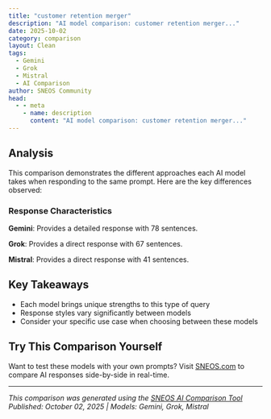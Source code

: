 ```yaml
---
title: "customer retention merger"
description: "AI model comparison: customer retention merger..."
date: 2025-10-02
category: comparison
layout: Clean
tags:
  - Gemini
  - Grok
  - Mistral
  - AI Comparison
author: SNEOS Community
head:
  - - meta
    - name: description
      content: "AI model comparison: customer retention merger..."
---
```


<ChatComparison
  title="customer retention merger"
  prompt="customer retention merger"
  :responses='{
    "Gemini": "Okay, let\u0027s break down customer retention in the context of a merger. This is a crucial topic because mergers often disrupt customer relationships, and losing customers can significantly undermine the value of the deal.\n\n**Understanding the Challenge: Why Mergers Impact Customer Retention**\n\nMergers create uncertainty and change, which can negatively affect customer loyalty. Here\u0027s why:\n\n*   **Service Disruption:** Integrating systems, processes, and teams can lead to temporary disruptions in service quality, responsiveness, and support. Customers may experience longer wait times, incorrect billing, or difficulty getting issues resolved.\n*   **Price Changes:** Mergers can lead to price increases as the combined company seeks to streamline pricing or eliminate duplicate offerings. This can drive price-sensitive customers away.\n*   **Product or Service Changes:** The merged entity might discontinue products or services that some customers rely on. Changes to product features, functionality, or quality can also be a concern.\n*   **Loss of Personal Relationships:** Key account managers or support staff might leave the company, disrupting established relationships with important customers.\n*   **Communication Gaps:** Poor communication during the merger can leave customers feeling uninformed and uncertain about the future. Rumors and speculation can fuel anxiety.\n*   **Culture Clash:** If the two companies have very different cultures, the resulting merged company might adopt a culture that doesn\u0027t resonate with some customers.\n*   **Competitive Opportunities:** Competitors may actively target customers of the merging companies, capitalizing on the uncertainty and potential disruptions.\n\n**Key Strategies for Maintaining Customer Retention During a Merger**\n\nTo mitigate these risks and ensure a successful merger, here are key strategies to focus on:\n\n1.  **Early and Transparent Communication:**\n\n    *   **Proactive Communication Plan:** Develop a comprehensive communication plan *before* the merger is finalized.  This plan should outline key messages, target audiences (including different customer segments), communication channels, and a timeline.\n    *   **Be Honest and Upfront:**  Address potential challenges and concerns directly.  Don\u0027t try to hide potential disruptions or changes. Explain *why* the merger is happening and how it will ultimately benefit customers.\n    *   **Multiple Channels:** Use a variety of communication channels, such as email, website announcements, social media, webinars, and direct mail, to reach different customer segments.\n    *   **Personalized Communication:**  Tailor communications to specific customer segments based on their needs, preferences, and relationship with the companies.\n    *   **Dedicated Support:**  Establish a dedicated point of contact or support team to handle customer inquiries and concerns related to the merger.\n2.  **Minimize Service Disruptions:**\n\n    *   **Careful Integration Planning:**  Develop a detailed integration plan that prioritizes minimizing disruptions to customer service and support.\n    *   **Phased Integration:**  Consider a phased integration approach to avoid overwhelming customers and systems.\n    *   **Robust Testing:**  Thoroughly test all integrated systems and processes *before* they are rolled out to customers.\n    *   **Contingency Plans:**  Develop contingency plans to address potential service disruptions and ensure business continuity.\n    *   **Increased Staffing:**  Temporarily increase staffing levels in customer support and operations to handle increased inquiries and potential problems during the integration period.\n3.  **Retain Key Employees:**\n\n    *   **Identify Key Employees:**  Identify employees who have strong relationships with key customers and are critical to service delivery.\n    *   **Retention Incentives:**  Offer retention bonuses, promotions, or other incentives to encourage key employees to stay with the company.\n    *   **Clear Roles and Responsibilities:**  Clearly define roles and responsibilities in the merged organization to avoid confusion and ensure continuity of service.\n    *   **Communicate Their Value:**  Make sure key employees understand their value to the merged company and their importance in maintaining customer relationships.\n4.  **Maintain Product and Service Quality:**\n\n    *   **Careful Product Rationalization:**  If product or service rationalization is necessary, involve customers in the decision-making process and provide ample notice of any changes.\n    *   **Enhancements, Not Just Cuts:**  Focus on enhancing the remaining products and services, rather than simply cutting costs.\n    *   **Customer Feedback:**  Solicit customer feedback on product and service changes and use it to make improvements.\n    *   **Guarantee Performance:** Offer performance guarantees or service level agreements (SLAs) to reassure customers that service quality will be maintained.\n5.  **Demonstrate Value:**\n\n    *   **Highlight Synergies:**  Communicate how the merger will create new value for customers, such as access to a wider range of products and services, improved innovation, or enhanced customer support.\n    *   **Offer Special Promotions:**  Offer special promotions or discounts to reward loyal customers and encourage them to stay with the company.\n    *   **Loyalty Programs:**  Integrate or enhance loyalty programs to reward and retain customers.\n    *   **Personalized Offers:**  Provide personalized offers and recommendations based on customer needs and preferences.\n6.  **Monitor Customer Sentiment and Behavior:**\n\n    *   **Customer Surveys:**  Conduct regular customer surveys to track customer satisfaction and identify potential problems.\n    *   **Social Media Monitoring:**  Monitor social media channels for customer feedback and sentiment.\n    *   **Analyze Customer Data:**  Analyze customer data to identify customers who are at risk of churn and take proactive steps to retain them.\n    *   **Track Churn Rate:**  Closely monitor the churn rate and take corrective action if it increases.\n7.  **Address Customer Concerns Proactively:**\n\n    *   **Empower Employees:**  Empower employees to resolve customer issues quickly and effectively.\n    *   **Fast Response Times:**  Ensure fast response times to customer inquiries and complaints.\n    *   **Offer Apologies and Compensation:**  When mistakes are made, apologize sincerely and offer appropriate compensation.\n    *   **Go the Extra Mile:**  Go the extra mile to exceed customer expectations and build loyalty.\n8. **Customer Segmentation and Tailored Approaches**\n\n    *   **Identify Key Segments:** Analyze your customer base and identify key segments based on factors like industry, size, usage patterns, and profitability.\n    *   **Tailored Communication:** Develop communication strategies tailored to each segment\u0027s specific concerns and needs.\n    *   **Dedicated Support:** Consider offering dedicated support or account management for high-value segments.\n9. **Build a Unified Brand (Carefully)**\n\n   * **Brand Transition Strategy:** Have a thoughtful plan for integrating the brands. Sometimes it makes sense to retire one brand, other times, both brands are needed for a transition period.\n   * **Consistent Messaging:** Regardless of the brand strategy, ensure consistent messaging about the benefits of the merger and the value proposition for customers.\n   * **Train Employees:** Equip employees to clearly and confidently articulate the brand strategy and the benefits to customers.\n\n**Example Scenario**\n\nLet\u0027s say Company A (a software company) acquires Company B (a hardware manufacturer).  Here\u0027s how the above strategies might be applied:\n\n*   **Communication:**\n    *   Company A sends an email to all Company B customers explaining the acquisition, emphasizing that it will lead to better integrated solutions.\n    *   A dedicated FAQ page is created on both company websites to address common customer questions.\n    *   Webinars are held to showcase the benefits of the combined product portfolio.\n*   **Service:**\n    *   Company A offers temporary free support to Company B customers who are unfamiliar with Company A\u0027s support system.\n    *   A dedicated team is formed to handle the integration of the software and hardware platforms, ensuring minimal disruption.\n*   **Retention:**\n    *   Key account managers from Company B are offered retention bonuses to stay on and maintain relationships with important clients.\n    *   Special bundles of software and hardware are offered at a discounted price to encourage customers to purchase the combined solution.\n\n**Important Considerations**\n\n*   **Due Diligence:**  Customer retention should be a key consideration during the due diligence process.  Identify potential risks and opportunities related to customer retention.\n*   **Integration Team:**  Include customer retention experts on the integration team.\n*   **Budget:**  Allocate sufficient resources to customer retention efforts.\n*   **Executive Sponsorship:**  Ensure that senior executives are actively involved in customer retention efforts.\n\nBy proactively addressing these issues, companies can significantly increase the likelihood of a successful merger and retain valuable customer relationships. Customer retention is not just an afterthought; it\u0027s a critical element of a successful merger strategy.\n",
    "Grok": "Customer retention during a merger is a critical focus area for businesses to maintain trust, loyalty, and continuity with their customer base. Mergers often create uncertainty for customers, who may worry about changes in product quality, pricing, customer support, or company values. A well-planned customer retention strategy during a merger can help mitigate these concerns and ensure long-term customer satisfaction.\n\n### Why Customer Retention Matters During a Merger\n1. **Customer Base as a Core Asset**: The customer base of both merging companies often represents a significant portion of the combined entity\u0027s value. Losing customers can diminish the merger\u0027s financial and strategic benefits.\n2. **Competitor Risk**: Uncertainty during a merger can push customers toward competitors who offer stability or capitalize on the perceived disruption.\n3. **Revenue Stability**: Retaining customers ensures a steady revenue stream during the transition, which is crucial for the merged entity\u2019s stability.\n4. **Brand Reputation**: How a merger is handled affects the reputation of the new entity. Poor customer experiences can damage trust and long-term relationships.\n\n### Key Strategies for Customer Retention During a Merger\n1. **Transparent and Timely Communication**:\n   - Inform customers about the merger as early as possible, outlining how it will benefit them (e.g., better products, improved services, or expanded offerings).\n   - Use multiple channels (email, social media, website updates, direct calls) to keep customers updated on changes.\n   - Address potential concerns proactively, such as changes in pricing, policies, or account management.\n\n2. **Maintain Service Quality**:\n   - Ensure there are no disruptions in customer service during the merger process. If possible, enhance support channels to handle increased inquiries.\n   - Retain key customer-facing staff to provide continuity and familiarity.\n   - Avoid sudden changes to products, pricing, or terms that could alienate customers.\n\n3. **Personalized Engagement**:\n   - Segment customers based on their needs, preferences, or value to the company, and tailor communications or offers accordingly.\n   - Reach out to high-value or at-risk customers personally to reassure them of their importance to the merged entity.\n   - Offer loyalty incentives, discounts, or special programs to reward customers for staying during the transition.\n\n4. **Unified Brand Messaging**:\n   - Develop a clear narrative about the merger\u2019s purpose and how the combined company will deliver greater value.\n   - Avoid confusion by aligning branding, messaging, and customer experiences as soon as possible.\n\n5. **Leverage Data and Feedback**:\n   - Use data analytics to monitor customer behavior, identify churn risks, and address issues before they escalate.\n   - Conduct surveys or focus groups to gather feedback on customer concerns and expectations during the merger.\n   - Act on feedback to demonstrate that the company values customer input.\n\n6. **Employee Training and Alignment**:\n   - Train employees to handle customer inquiries about the merger with consistent, empathetic, and accurate information.\n   - Ensure internal teams are aligned on the merger\u2019s goals and how to communicate them to customers.\n\n7. **Focus on Quick Wins**:\n   - Identify and implement immediate benefits for customers post-merger, such as improved technology, expanded product lines, or enhanced customer support.\n   - Highlight these wins in communications to build positive sentiment.\n\n### Challenges to Customer Retention During Mergers\n1. **Cultural Clashes**: If the merging companies have different customer service philosophies or corporate cultures, it can lead to inconsistent customer experiences.\n2. **Operational Disruptions**: Integration of systems, processes, or teams can cause delays, errors, or reduced service quality.\n3. **Customer Uncertainty**: Customers may fear negative changes, such as higher prices or reduced support, even if these are not planned.\n4. **Competitor Poaching**: Competitors may seize the opportunity to lure customers away by offering better deals or highlighting merger-related uncertainties.\n\n### Best Practices from Successful Mergers\n- **Case Study Example: Disney and Pixar (2006)** - Disney communicated the merger as a way to enhance storytelling and innovation, reassuring customers (and fans) that beloved franchises would continue to thrive. They retained key creative personnel from Pixar to maintain quality and trust.\n- **Proactive Retention Plans**: Companies like AT\u0026T and Time Warner focused on customer loyalty programs and bundled offerings post-merger to retain customers by adding value.\n- **Stakeholder Involvement**: Involving key customers in discussions or beta-testing new offerings during a merger can create a sense of partnership and reduce churn.\n\n### Metrics to Track Customer Retention During a Merger\n1. **Customer Churn Rate**: Monitor the percentage of customers leaving during and after the merger.\n2. **Net Promoter Score (NPS)**: Measure customer satisfaction and likelihood to recommend the company.\n3. **Customer Lifetime Value (CLV)**: Assess whether high-value customers remain engaged.\n4. **Engagement Metrics**: Track interactions with communications, website visits, and support tickets to gauge customer sentiment.\n5. **Revenue Retention**: Compare pre- and post-merger revenue from existing customers to evaluate financial impact.\n\n### Conclusion\nCustomer retention during a merger requires a proactive, customer-centric approach that prioritizes communication, continuity, and value. By addressing customer concerns, maintaining high service standards, and leveraging data to anticipate issues, companies can minimize churn and build stronger relationships with their customer base post-merger. A successful retention strategy not only preserves revenue but also positions the merged entity for long-term growth and loyalty.\n\nIf you\u2019re looking for specific tools, case studies, or deeper insights into a particular industry or merger scenario, let me know!",
    "Mistral": "Customer retention during a merger or acquisition (M\u0026A) is crucial for maintaining the value and stability of the combined entity. Here are some strategies to help retain customers during and after a merger:\n\n### 1. **Communication**\n   - **Transparency:** Be open and honest about the merger. Communicate the reasons behind the merger, the benefits it will bring, and any changes customers can expect.\n   - **Frequent Updates:** Keep customers informed throughout the process. Regular updates can help manage expectations and reduce uncertainty.\n   - **Personalized Communication:** Tailor messages to different customer segments to address their specific concerns and needs.\n\n### 2. **Customer Service**\n   - **Consistent Support:** Ensure that customer service remains consistent and reliable. Customers should not feel a drop in service quality during the transition.\n   - **Training:** Train customer service representatives on the new processes, products, and services that will be available post-merger.\n   - **Feedback Mechanism:** Implement a robust feedback mechanism to address customer concerns and issues promptly.\n\n### 3. **Product and Service Continuity**\n   - **Seamless Transition:** Ensure that there is minimal disruption to the products and services customers are accustomed to.\n   - **Enhanced Offerings:** Highlight any new or improved products and services that will be available as a result of the merger.\n   - **Pricing Stability:** Maintain pricing stability, if possible, to avoid customer dissatisfaction. If changes are necessary, communicate them clearly and justify the reasons.\n\n### 4. **Loyalty Programs**\n   - **Integration:** Integrate loyalty programs from both companies to provide a unified and enhanced experience for customers.\n   - **Incentives:** Offer special incentives or rewards to encourage customers to stay during the transition period.\n\n### 5. **Branding and Identity**\n   - **Consistent Branding:** Ensure that the new brand identity is clear and consistent. Customers should understand what the new brand stands for and how it benefits them.\n   - **Customer Engagement:** Engage customers in the rebranding process, if possible, to make them feel part of the change.\n\n### 6. **Employee Engagement**\n   - **Training and Support:** Provide training and support for employees to help them understand and communicate the benefits of the merger to customers.\n   - **Motivation:** Keep employees motivated and engaged to ensure they continue to provide excellent service to customers.\n\n### 7. **Data and Analytics**\n   - **Customer Insights:** Use data and analytics to understand customer behavior and preferences. This can help in tailoring retention strategies more effectively.\n   - **Predictive Analytics:** Use predictive analytics to identify customers at risk of churn and take proactive measures to retain them.\n\n### 8. **Legal and Compliance**\n   - **Regulatory Compliance:** Ensure that all regulatory and compliance requirements are met during the merger process to avoid any legal issues that could impact customer trust.\n   - **Data Protection:** Safeguard customer data and ensure that privacy policies are clearly communicated and adhered to.\n\n### 9. **Post-Merger Integration**\n   - **Integration Plan:** Have a well-defined integration plan that includes timelines, milestones, and responsibilities.\n   - **Monitoring and Evaluation:** Continuously monitor customer satisfaction and retention rates post-merger and make adjustments as needed.\n\n### 10. **Customer Experience**\n   - **Consistent Experience:** Ensure that the customer experience remains consistent or improves post-merger.\n   - **Feedback Loop:** Establish a feedback loop to gather customer insights and make necessary improvements.\n\nBy focusing on these strategies, companies can mitigate the risks associated with customer retention during a merger and ensure a smoother transition for both the business and its customers."
  }'
  published-date="13:51"
/>

## Analysis

This comparison demonstrates the different approaches each AI model takes when responding to the same prompt. Here are the key differences observed:

### Response Characteristics

**Gemini**: Provides a detailed response with 78 sentences. 

**Grok**: Provides a direct response with 67 sentences. 

**Mistral**: Provides a direct response with 41 sentences. 

## Key Takeaways

- Each model brings unique strengths to this type of query
- Response styles vary significantly between models
- Consider your specific use case when choosing between these models

## Try This Comparison Yourself

Want to test these models with your own prompts? Visit [SNEOS.com](https://sneos.com) to compare AI responses side-by-side in real-time.

---

*This comparison was generated using the [SNEOS AI Comparison Tool](https://sneos.com)*
*Published: October 02, 2025 | Models: Gemini, Grok, Mistral*
